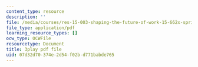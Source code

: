 ```yaml
---
content_type: resource
description: ''
file: /media/courses/res-15-003-shaping-the-future-of-work-15-662x-spring-2016/07d32d70374e2d54f02bd771babde765_juxuwNK3G-c.pdf
file_type: application/pdf
learning_resource_types: []
ocw_type: OCWFile
resourcetype: Document
title: 3play pdf file
uid: 07d32d70-374e-2d54-f02b-d771babde765
---
```

